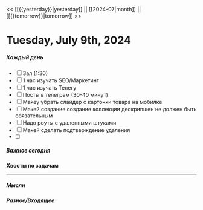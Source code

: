 << [[{{yesterday}}|yesterday]] || [[2024-07|month]] || [[{{tomorrow}}|tomorrow]] >>

# Tuesday, July 9th, 2024

##### Каждый день
- [ ] Зал (1:30)
- [ ] 1 час изучать SEO/Маркетинг
- [ ] 1 час изучать Телегу
- [ ] Посты в телеграм  (30-40 минут)
- [ ] Makey убрать слайдер с карточки товара на мобилке
- [ ] Макей создание создание коллекции дескрипшен не должен быть обязательным
- [ ] Надо роуты с удаленными штуками
- [ ] Макей сделать подтверждение удаления
- [ ] 
##### Важное сегодня
**Хвосты по задачам**

---

##### Мысли

##### Разное/Входящее
